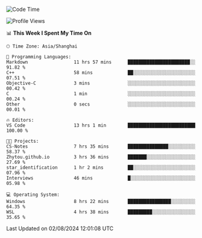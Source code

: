 <!--START_SECTION:waka-->
![Code Time](http://img.shields.io/badge/Code%20Time-1%2C882%20hrs%2042%20mins-blue)

![Profile Views](http://img.shields.io/badge/Profile%20Views-4-blue)

📊 **This Week I Spent My Time On** 

```text
🕑︎ Time Zone: Asia/Shanghai

💬 Programming Languages: 
Markdown                 11 hrs 57 mins      ███████████████████████░░   91.82 % 
C++                      58 mins             ██░░░░░░░░░░░░░░░░░░░░░░░   07.51 % 
Objective-C              3 mins              ░░░░░░░░░░░░░░░░░░░░░░░░░   00.42 % 
C                        1 min               ░░░░░░░░░░░░░░░░░░░░░░░░░   00.24 % 
Other                    0 secs              ░░░░░░░░░░░░░░░░░░░░░░░░░   00.01 % 

🔥 Editors: 
VS Code                  13 hrs 1 min        █████████████████████████   100.00 % 

🐱‍💻 Projects: 
CS-Notes                 7 hrs 35 mins       ███████████████░░░░░░░░░░   58.37 % 
Zhytou.github.io         3 hrs 36 mins       ███████░░░░░░░░░░░░░░░░░░   27.69 % 
star_identification      1 hr 2 mins         ██░░░░░░░░░░░░░░░░░░░░░░░   07.96 % 
Interviews               46 mins             █░░░░░░░░░░░░░░░░░░░░░░░░   05.98 % 

💻 Operating System: 
Windows                  8 hrs 22 mins       ████████████████░░░░░░░░░   64.35 % 
WSL                      4 hrs 38 mins       █████████░░░░░░░░░░░░░░░░   35.65 % 
```


 Last Updated on 02/08/2024 12:01:08 UTC
<!--END_SECTION:waka-->